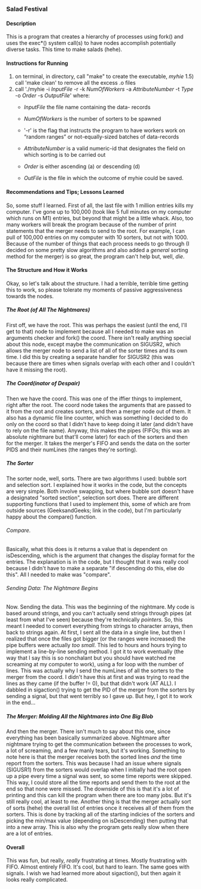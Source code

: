 ### Salad Festival

#### Description
This is a program that creates a hierarchy of processes using fork() and uses the exec*() system call(s) to have nodes accomplish potentially diverse tasks. This time to make salads (hehe).

#### Instructions for Running
1) on terminal, in directory, call "make" to create the executable, *myhie*
1.5) call 'make clean' to remove all the excess .o files
2) call './myhie -i *InputFile* -r -k *NumOfWorkers* -a *AttributeNumber* -t *Type* -o *Order* -s *OutputFile*' where:
    - *InputFile* the file name containing the data- records

    - *NumOfWorkers* is the number of sorters to be spawned

    - '-r' is the flag that instructs the program to have workers work on “random ranges” or not-equally-sized batches of data-records

    - *AttributeNumber* is a valid numeric-id that designates the field on which sorting is to be carried out
    
    - *Order* is either ascending (a) or descending (d)
    
    - *OutFile* is the file in which the outcome of myhie could be saved.

#### Recommendations and Tips; Lessons Learned
So, some stuff I learned.
First of all, the last file with 1 million entries kills my computer. I've gone up to 100,000 (took like 5 full minutes on my computer which runs on M1) entries, but beyond that might be a little whack.
Also, too many workers will break the program because of the number of print statements that the merger needs to send to the root. For example, I can pull of 100,000 entries on my computer with 10 sorters, but not with 1000. Because of the number of things that each process needs to go through (I decided on some pretty slow algorithms and also added a *general* sorting method for the merger) is so great, the program can't help but, well, *die*.

#### The Structure and How it Works
Okay, so let's talk about the structure. I had a terrible, terrible time getting this to work, so please tolerate my moments of passive aggressiveness towards the nodes.

##### The Root (of All The Nightmares)
First off, we have the root. This was perhaps the easiest (until the end, I'll get to that) node to implement because all I needed to make was an arguments checker and fork() the coord. There isn't really anything special about this node, except maybe the communication on SIGUSR2, which allows the merger node to send a list of all of the sorter times and its own time. I did this by creating a separate handler for SIGUSR2 (this was because there are times when signals overlap with each other and I couldn't have it missing the root).

##### The Coord(inator of Despair)
Then we have the coord. This was one of the iffier things to implement, right after the root. The coord node takes the arguments that are passed to it from the root and creates sorters, and then a merger node out of them. It also has a dynamic file line counter, which was something I decided to do only on the coord so that I didn't have to keep doing it later (and didn't have to rely on the file name). Anyway, this makes the pipes (FIFOs; this was an absolute nightmare but that'll come later) for each of the sorters and then for the merger. It takes the merger's FIFO and sends the data on the sorter PIDS and their numLines (the ranges they're sorting).

##### The Sorter
The sorter node, well, sorts. There are two algorithms I used: bubble sort and selection sort. I explained how it works in the code, but the concepts are very simple. Both involve swapping, but where bubble sort doesn't have a designated "sorted section", selection sort does. There are different supporting functions that I used to implement this, some of which are from outside sources (GeeksandGeeks; link in the code), but I'm particularly happy about the compare() function.
###### Compare.
Basically, what this does is it returns a value that is dependent on isDescending, which is the argument that changes the display format for the entries. The explanation is in the code, but I thought that it was really cool because I didn't have to make a separate "if descending do this, else do this". All I needed to make was "compare".
###### Sending Data: The Nightmare Begins
Now. Sending the data. This was the beginning of the nightmare. My code is based around strings, and you can't actually send strings through pipes (at least from what I've seen) because they're technically *pointers*. So, this meant I needed to convert everything from strings to character arrays, then back to strings again. At first, I sent all the data in a single line, but then I realized that once the files got bigger (or the ranges were increased) the pipe buffers were actually *too small*. This led to hours and hours trying to implement a line-by-line sending method.
I got it to work eventually (the way that I say this is so nonchalant but you should have watched me screaming at my computer to work), using a for loop with the number of lines. This was actually why I send the numLines of all the sorters to the merger from the coord. I didn't have this at first and was trying to read the lines as they came (if the buffer != 0), but that didn't work (AT ALL). I dabbled in sigaction() trying to get the PID of the merger from the sorters by sending a signal, but that went terribly so I gave up. But hey, I got it to work in the end... 

##### The Merger: Molding All the Nightmares into One Big Blob
And then the merger. There isn't much to say about this one, since everything has been basically summarized above. Nightmare after nightmare trying to get the communication between the processes to work, a lot of screaming, and a few manly tears, but it's working. Something to note here is that the merger receives both the sorted lines *and* the time report from the sorters. This was because I had an issue where signals (SIGUSR1) from the sorters would overlap when I initially had the root open up a pipe every time a signal was sent, so some time reports were skipped. This way, I could store all the time reports and send them to the root at the end so that none were missed. The downside of this is that it's a lot of printing and this can kill the program when there are too many jobs. But it's still really cool, at least to me.
Another thing is that the merger actually sort of sorts (hehe) the overall list of entries once it receives all of them from the sorters. This is done by tracking all of the starting indicies of the sorters and picking the min/max value (depending on isDescending) then putting that into a new array. This is also why the program gets really slow when there are a lot of entries.

#### Overall
This was fun, but really, *really* frustrating at times. Mostly frustrating with FIFO. Almost entirely FIFO. It's cool, but hard to learn. The same goes with signals. I wish we had learned more about sigaction(), but then again it looks really complicated.